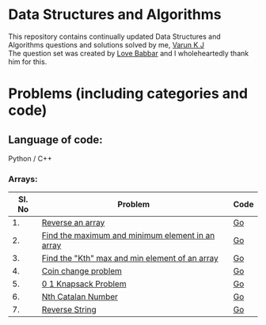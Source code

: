 # Data Structures and Algorithms
This repository contains continually updated Data Structures and Algorithms questions and solutions solved by me, [Varun K J](https://www.linkedin.com/in/varun-k-j-37a6671b6/)   <br />
The question set was created by [Love Babbar](https://www.youtube.com/channel/UCQHLxxBFrbfdrk1jF0moTpw) and I wholeheartedly thank him for this.

# Problems (including categories and code)
## Language of code:
Python / C++
### Arrays:

| Sl. No | Problem | Code |
| --- | --- | --- |
| 1. | [Reverse an array](https://www.geeksforgeeks.org/write-a-program-to-reverse-an-array-or-string/) | [Go](https://gist.github.com/onigiriman7/645b4d308e964b66d8e2f7ffdf91b9a1) |
| 2. | [Find the maximum and minimum element in an array](https://www.geeksforgeeks.org/maximum-and-minimum-in-an-array/) | [Go](https://gist.github.com/onigiriman7/46884d4aa7ed617de6555d19673d2b84) |
| 3. | [Find the "Kth" max and min element of an array](https://practice.geeksforgeeks.org/problems/kth-smallest-element5635/1) | [Go]() |
| 4. | [Coin change problem](https://practice.geeksforgeeks.org/problems/kth-smallest-element5635/1) | [Go](https://gist.github.com/onigiriman7/1670af96b091041e4a087bfafc6c22ff) |
| 5. | [0 1 Knapsack Problem](https://practice.geeksforgeeks.org/problems/kth-smallest-element5635/1) | [Go](https://gist.github.com/onigiriman7/d65d39add6a3c640e514bd9d4d2e0d24) |
| 6. | [Nth Catalan Number](https://practice.geeksforgeeks.org/problems/nth-catalan-number0817/1#) | [Go](https://gist.github.com/onigiriman7/6588b038bcd2c2cc7072bca17bc00dbc) |
| 7. | [Reverse String](https://leetcode.com/problems/reverse-string/submissions/) | [Go](https://gist.github.com/onigiriman7/3166a8b8330dcd4f01c81c47461d74e8) |